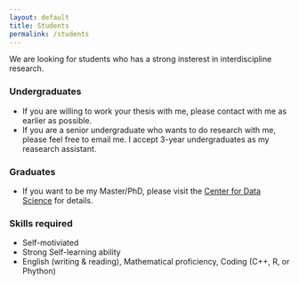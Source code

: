 ```yaml
---
layout: default
title: Students
permalink: /students
---
```


We are looking for students who has a strong insterest in interdiscipline research. <br>

### Undergraduates
- If you are willing to work your thesis with me, please contact with me as earlier as possible.
- If you are a senior undergraduate who wants to do research with me, please feel free to email me. I accept 3-year undergraduates as my reasearch assistant.

### Graduates
  - If you want to be my Master/PhD, please visit the [Center for Data Science](http://cds.zju.edu.cn/industry-news.aspx?k1=6&k2=24) for details.
  
### Skills required
   - Self-motiviated 
   - Strong Self-learning ability
   - English (writing & reading), Mathematical proficiency, Coding (C++, R, or Phython)

